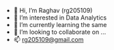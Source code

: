 - 👋 Hi, I’m Raghav (rg205109)
- 👀 I’m interested in Data Analytics
- 🌱 I’m currently learning the same
- 💞️ I’m looking to collaborate on ...
- 📫 rg205109@gmail.com

<!---
rg205109/rg205109 is a ✨ special ✨ repository because its `README.md` (this file) appears on your GitHub profile.
You can click the Preview link to take a look at your changes.
--->
